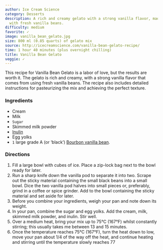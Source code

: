 ```yaml
---
author: Ice Cream Science
category: Desserts
description: A rich and creamy gelato with a strong vanilla flavor, made from scratch
  with fresh vanilla beans.
difficulty: medium
favorite: ✓
image: vanilla_bean_gelato.jpg
size: 800 ml (0.85 quarts) of gelato mix
source: http://icecreamscience.com/vanilla-bean-gelato-recipe/
time: 1 hour 40 minutes (plus overnight chilling)
title: Vanilla Bean Gelato
veggie: ✓
---
```

This recipe for Vanilla Bean Gelato is a labor of love, but the results are worth it. The gelato is rich and creamy, with a strong vanilla flavor that comes from using fresh vanilla beans. The recipe also includes detailed instructions for pasteurizing the mix and achieving the perfect texture. 

### Ingredients

* Cream
* Milk
* `Sugar`
* Skimmed milk powder
* [Inulin](https://amzn.to/2DglNyU)
* Egg yolks
* `1` large grade A (or ‘black’) [Bourbon vanilla bean](https://amzn.to/2Dfty7Z).

### Directions

1. Fill a large bowl with cubes of ice. Place a zip-lock bag next to the bowl ready for later.
2. Run a sharp knife down the vanilla pod to separate it into two. Scrape out the sticky material containing the small black beans into a small bowl. Dice the two vanilla pod halves into small pieces or, preferably, grind in a coffee or spice grinder. Add to the bowl containing the sticky material and set aside for later.
3. Before you combine your ingredients, weigh your pan and note down its weight. 
4. In your pan, combine the sugar and egg yolks. Add the cream, milk, skimmed milk powder, and inulin. Stir well.
5. Over a medium heat, bring your mix up to 75°C (167°F) whilst constantly stirring; this usually takes me between 13 and 15 minutes.
6. Once the temperature reaches 75°C (167°F), turn the heat down to low, move your pan about 1/4 of the way off the heat, and continue heating and stirring until the temperature slowly reaches 77